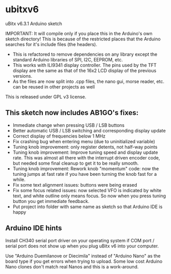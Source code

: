 # ubitxv6

uBitx v6.3.1 Arduino sketch

IMPORTANT: It will compile only if you place this in the Arduino's own sketch directory! This is because of the restricted places that the Arduino searches for it's include files (the headers).

- This is refactored to remove dependencies on any library except the standard Arduino libraries of SPI, I2C, EEPROM, etc.
- This works with ILI9341 display controller. The pins used by the TFT display are the same as that of the 16x2 LCD display of the previous versions.
- As the files are now split into .cpp files, the nano gui, morse reader, etc. can be reused in other projects as well

This is released under GPL v3 license.

## This sketch now includes AB1GO's fixes:

- Immediate change when pressing USB / LSB buttons
- Better automatic USB / LSB switching and corresponding display update
- Correct display of frequencies below 1 MHz
- Fix crashing bug when entering menu (due to uninitialized variable)
- Tuning knob improvement: only register detents, not half-way points
- Tuning knob improvement: Improve tuning speed and display update rate.  This was almost all there with the interrupt driven encoder code, but needed some final cleanup to get it to be really smooth.
- Tuning knob improvement: Rework knob "momentum" code: now the tuning jumps at fast rate if you have been turning the knob fast for a while.
- Fix some text alignment issues: buttons were being erased
- Fix some focus related issues: now selected VFO is indicated by white text, and white outline only means focus.  So now when you press tuning button you get immediate feedback.
- Put project into folder with same name as sketch so that Arduino IDE is happy

## Arduino IDE hints

Install CH340 serial port driver on your operating system if COM port /
serial port does not show up when you plug uBitx v6 into your computer.

Use "Arduino Duemilanove or Diecimila" instead of "Arduino Nano" as the
board type if you get errors when trying to upload.  Some low cost Arduino
Nano clones don't match real Nanos and this is a work-around.
